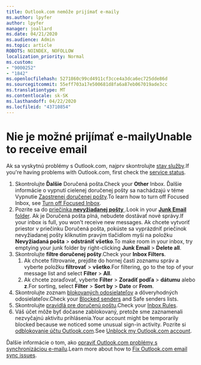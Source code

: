 ```yaml
---
title: Outlook.com nemôže prijímať e-maily
ms.author: lpyfer
author: lpyfer
manager: joallard
ms.date: 04/21/2020
ms.audience: Admin
ms.topic: article
ROBOTS: NOINDEX, NOFOLLOW
localization_priority: Normal
ms.custom:
- "9000252"
- "1842"
ms.openlocfilehash: 5271860c99cd4911cf3cce4a3dca6ec725dde86d
ms.sourcegitcommit: 55eff703a17e500681d8fa6a87eb067019ade3cc
ms.translationtype: MT
ms.contentlocale: sk-SK
ms.lasthandoff: 04/22/2020
ms.locfileid: "43710854"
---
```

# <a name="unable-to-receive-email"></a><span data-ttu-id="e5f13-102">Nie je možné prijímať e-maily</span><span class="sxs-lookup"><span data-stu-id="e5f13-102">Unable to receive email</span></span>

<span data-ttu-id="e5f13-103">Ak sa vyskytnú problémy s Outlook.com, najprv skontrolujte [stav služby](https://go.microsoft.com/fwlink/p/?linkid=837482).</span><span class="sxs-lookup"><span data-stu-id="e5f13-103">If you're having problems with Outlook.com, first check the [service status](https://go.microsoft.com/fwlink/p/?linkid=837482).</span></span>

1. <span data-ttu-id="e5f13-104">Skontrolujte **Ďalšie** Doručená pošta.</span><span class="sxs-lookup"><span data-stu-id="e5f13-104">Check your **Other** Inbox.</span></span> <span data-ttu-id="e5f13-105">Ďalšie informácie o vypnutí cielenej doručenej pošty sa nachádzajú v téme Vypnutie [Zaostrenej doručenej pošty](https://support.office.com/article/f714d94d-9e63-4217-9ccb-6cb2986aa1b2).</span><span class="sxs-lookup"><span data-stu-id="e5f13-105">To learn how to turn off Focused Inbox, see [Turn off Focused Inbox](https://support.office.com/article/f714d94d-9e63-4217-9ccb-6cb2986aa1b2).</span></span> 
2. <span data-ttu-id="e5f13-106">Pozrite sa do [priečinka **nevyžiadanej pošty** ](https://outlook.live.com/mail/junkemail).</span><span class="sxs-lookup"><span data-stu-id="e5f13-106">Look in your [**Junk Email** folder](https://outlook.live.com/mail/junkemail).</span></span> <span data-ttu-id="e5f13-107">Ak je Doručená pošta plná, nebudete dostávať nové správy.</span><span class="sxs-lookup"><span data-stu-id="e5f13-107">If your inbox is full, you won't receive new messages.</span></span> <span data-ttu-id="e5f13-108">Ak chcete vytvoriť priestor v priečinku Doručená pošta, pokúste sa vyprázdniť priečinok nevyžiadanej pošty kliknutím pravým tlačidlom myši na položku **Nevyžiadaná pošta** > **odstrániť všetko**.</span><span class="sxs-lookup"><span data-stu-id="e5f13-108">To make room in your inbox, try emptying your junk folder by right-clicking **Junk Email** > **Delete all**.</span></span>
3. <span data-ttu-id="e5f13-109">Skontrolujte **filtre doručenej pošty**.</span><span class="sxs-lookup"><span data-stu-id="e5f13-109">Check your **Inbox Filters**.</span></span> 
    1. <span data-ttu-id="e5f13-110">Ak chcete filtrovanie, prejdite do hornej časti zoznamu správ a vyberte položku **filtrovať** > **všetko**.</span><span class="sxs-lookup"><span data-stu-id="e5f13-110">For filtering, go to the top of your message list and select **Filter** > **All**.</span></span>
    2. <span data-ttu-id="e5f13-111">Ak chcete zoraďovať, vyberte **Filter** > **Zoradiť podľa** > **dátumu** alebo **z**.</span><span class="sxs-lookup"><span data-stu-id="e5f13-111">For sorting, select **Filter** > **Sort by** > **Date** or **From**.</span></span>
4. <span data-ttu-id="e5f13-112">Skontrolujte zoznam [blokovaných odosielateľov](https://outlook.live.com/mail/options/mail/junkEmail) a dôveryhodných odosielateľov.</span><span class="sxs-lookup"><span data-stu-id="e5f13-112">Check your [Blocked senders](https://outlook.live.com/mail/options/mail/junkEmail) and Safe senders lists.</span></span>
5. <span data-ttu-id="e5f13-113">Skontrolujte [pravidlá pre doručenú poštu](https://outlook.live.com/mail/options/mail/rules).</span><span class="sxs-lookup"><span data-stu-id="e5f13-113">Check your [Inbox Rules](https://outlook.live.com/mail/options/mail/rules).</span></span>
6. <span data-ttu-id="e5f13-114">Váš účet môže byť dočasne zablokovaný, pretože sme zaznamenali nezvyčajnú aktivitu prihlásenia.</span><span class="sxs-lookup"><span data-stu-id="e5f13-114">Your account might be temporarily blocked because we noticed some unusual sign-in activity.</span></span> <span data-ttu-id="e5f13-115">Pozrite si [odblokovanie účtu Outlook.com](https://support.office.com/article/f4ad2701-d166-4d8b-8a6a-9af2a1f8a4c4).</span><span class="sxs-lookup"><span data-stu-id="e5f13-115">See [Unblock my Outlook.com account](https://support.office.com/article/f4ad2701-d166-4d8b-8a6a-9af2a1f8a4c4).</span></span>

<span data-ttu-id="e5f13-116">Ďalšie informácie o tom, ako [opraviť Outlook.com problémy s synchronizáciou e-mailu](https://support.office.com/article/d39e3341-8d79-4bf1-b3c7-ded602233642).</span><span class="sxs-lookup"><span data-stu-id="e5f13-116">Learn more about how to [Fix Outlook.com email sync issues](https://support.office.com/article/d39e3341-8d79-4bf1-b3c7-ded602233642).</span></span>
